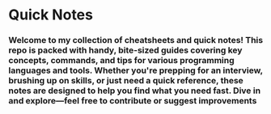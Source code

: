 # Quick Notes
### Welcome to my collection of cheatsheets and quick notes! This repo is packed with handy, bite-sized guides covering key concepts, commands, and tips for various programming languages and tools. Whether you're prepping for an interview, brushing up on skills, or just need a quick reference, these notes are designed to help you find what you need fast. Dive in and explore—feel free to contribute or suggest improvements
